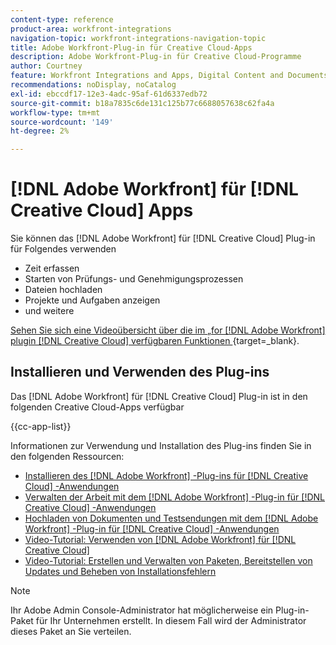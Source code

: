 ```yaml
---
content-type: reference
product-area: workfront-integrations
navigation-topic: workfront-integrations-navigation-topic
title: Adobe Workfront-Plug-in für Creative Cloud-Apps
description: Adobe Workfront-Plug-in für Creative Cloud-Programme
author: Courtney
feature: Workfront Integrations and Apps, Digital Content and Documents
recommendations: noDisplay, noCatalog
exl-id: ebccdf17-12e3-4adc-95af-61d6337edb72
source-git-commit: b18a7835c6de131c125b77c6688057638c62fa4a
workflow-type: tm+mt
source-wordcount: '149'
ht-degree: 2%

---
```



# [!DNL Adobe Workfront] für [!DNL Creative Cloud] Apps

<!--Audited: 12/2023-->

Sie können das [!DNL Adobe Workfront] für [!DNL Creative Cloud] Plug-in für Folgendes verwenden

* Zeit erfassen
* Starten von Prüfungs- und Genehmigungsprozessen
* Dateien hochladen
* Projekte und Aufgaben anzeigen
* und weitere

[Sehen Sie sich eine Videoübersicht über die im „for [!DNL Adobe Workfront] plugin [!DNL Creative Cloud]  verfügbaren Funktionen ](https://video.tv.adobe.com/v/3418801/){target=_blank}.

## Installieren und Verwenden des Plug-ins

Das [!DNL Adobe Workfront] für [!DNL Creative Cloud] Plug-in ist in den folgenden Creative Cloud-Apps verfügbar

{{cc-app-list}}

Informationen zur Verwendung und Installation des Plug-ins finden Sie in den folgenden Ressourcen:

* [Installieren des  [!DNL Adobe Workfront] -Plug-ins für  [!DNL Creative Cloud] -Anwendungen](/help/quicksilver/workfront-integrations-and-apps/adobe-workfront-for-creative-cloud/wf-cc-install-toc.md)
* [Verwalten der Arbeit mit dem  [!DNL Adobe Workfront] -Plug-in für  [!DNL Creative Cloud] -Anwendungen](/help/quicksilver/workfront-integrations-and-apps/adobe-workfront-for-creative-cloud/wf-cc-manage-work-toc.md)
* [Hochladen von Dokumenten und Testsendungen mit dem  [!DNL Adobe Workfront] -Plug-in für  [!DNL Creative Cloud] -Anwendungen](/help/quicksilver/workfront-integrations-and-apps/adobe-workfront-for-creative-cloud/wf-cc-docs-proofs-toc.md)
* [Video-Tutorial: Verwenden von  [!DNL Adobe Workfront]  für [!DNL Creative Cloud]](https://experienceleague.adobe.com/en/docs/workfront-learn/tutorials-workfront/integrations/adobe-creative-cloud/use-adobe-workfront-extensions-for-creative-cloud)
* [Video-Tutorial: Erstellen und Verwalten von Paketen, Bereitstellen von Updates und Beheben von Installationsfehlern](https://www.youtube.com/watch?v=zzvXNLIBzrc)

>[!NOTE]
>
>Ihr Adobe Admin Console-Administrator hat möglicherweise ein Plug-in-Paket für Ihr Unternehmen erstellt. In diesem Fall wird der Administrator dieses Paket an Sie verteilen.
